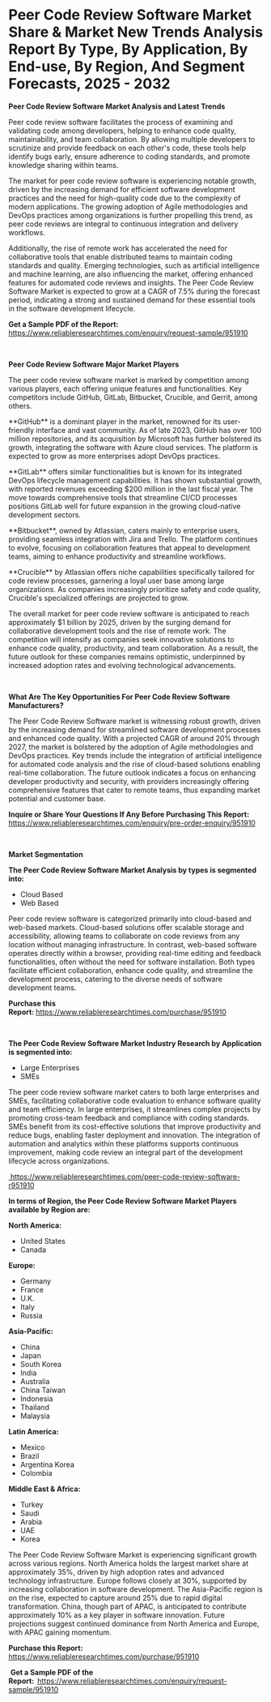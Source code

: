 <p><h1>Peer Code Review Software Market Share & Market New Trends Analysis Report By Type, By Application, By End-use, By Region, And Segment Forecasts, 2025 - 2032</h1></p><p><strong>Peer Code Review Software Market Analysis and Latest Trends</strong></p>
<p><p>Peer code review software facilitates the process of examining and validating code among developers, helping to enhance code quality, maintainability, and team collaboration. By allowing multiple developers to scrutinize and provide feedback on each other's code, these tools help identify bugs early, ensure adherence to coding standards, and promote knowledge sharing within teams.</p><p>The market for peer code review software is experiencing notable growth, driven by the increasing demand for efficient software development practices and the need for high-quality code due to the complexity of modern applications. The growing adoption of Agile methodologies and DevOps practices among organizations is further propelling this trend, as peer code reviews are integral to continuous integration and delivery workflows.</p><p>Additionally, the rise of remote work has accelerated the need for collaborative tools that enable distributed teams to maintain coding standards and quality. Emerging technologies, such as artificial intelligence and machine learning, are also influencing the market, offering enhanced features for automated code reviews and insights. The Peer Code Review Software Market is expected to grow at a CAGR of 7.5% during the forecast period, indicating a strong and sustained demand for these essential tools in the software development lifecycle.</p></p>
<p><strong>Get a Sample PDF of the Report:&nbsp;</strong> <a href="https://www.reliableresearchtimes.com/enquiry/request-sample/951910?utm_campaign=3134&utm_medium=2&utm_source=Github&utm_content=ia&utm_term=18042025&utm_id=peer-code-review-software">https://www.reliableresearchtimes.com/enquiry/request-sample/951910</a></p>
<p>&nbsp;</p>
<p><strong>Peer Code Review Software Major Market Players</strong></p>
<p><p>The peer code review software market is marked by competition among various players, each offering unique features and functionalities. Key competitors include GitHub, GitLab, Bitbucket, Crucible, and Gerrit, among others.</p><p>**GitHub** is a dominant player in the market, renowned for its user-friendly interface and vast community. As of late 2023, GitHub has over 100 million repositories, and its acquisition by Microsoft has further bolstered its growth, integrating the software with Azure cloud services. The platform is expected to grow as more enterprises adopt DevOps practices.</p><p>**GitLab** offers similar functionalities but is known for its integrated DevOps lifecycle management capabilities. It has shown substantial growth, with reported revenues exceeding $200 million in the last fiscal year. The move towards comprehensive tools that streamline CI/CD processes positions GitLab well for future expansion in the growing cloud-native development sectors.</p><p>**Bitbucket**, owned by Atlassian, caters mainly to enterprise users, providing seamless integration with Jira and Trello. The platform continues to evolve, focusing on collaboration features that appeal to development teams, aiming to enhance productivity and streamline workflows.</p><p>**Crucible** by Atlassian offers niche capabilities specifically tailored for code review processes, garnering a loyal user base among large organizations. As companies increasingly prioritize safety and code quality, Crucible's specialized offerings are projected to grow.</p><p>The overall market for peer code review software is anticipated to reach approximately $1 billion by 2025, driven by the surging demand for collaborative development tools and the rise of remote work. The competition will intensify as companies seek innovative solutions to enhance code quality, productivity, and team collaboration. As a result, the future outlook for these companies remains optimistic, underpinned by increased adoption rates and evolving technological advancements.</p></p>
<p>&nbsp;</p>
<p><strong>What Are The Key Opportunities For Peer Code Review Software Manufacturers?</strong></p>
<p><p>The Peer Code Review Software market is witnessing robust growth, driven by the increasing demand for streamlined software development processes and enhanced code quality. With a projected CAGR of around 20% through 2027, the market is bolstered by the adoption of Agile methodologies and DevOps practices. Key trends include the integration of artificial intelligence for automated code analysis and the rise of cloud-based solutions enabling real-time collaboration. The future outlook indicates a focus on enhancing developer productivity and security, with providers increasingly offering comprehensive features that cater to remote teams, thus expanding market potential and customer base.</p></p>
<p><strong>Inquire or Share Your Questions If Any Before Purchasing This Report:</strong> <a href="https://www.reliableresearchtimes.com/enquiry/pre-order-enquiry/951910?utm_campaign=3134&utm_medium=2&utm_source=Github&utm_content=ia&utm_term=18042025&utm_id=peer-code-review-software">https://www.reliableresearchtimes.com/enquiry/pre-order-enquiry/951910</a></p>
<p>&nbsp;</p>
<p><strong>Market Segmentation</strong></p>
<p><strong>The Peer Code Review Software Market Analysis by types is segmented into:</strong></p>
<p><ul><li>Cloud Based</li><li>Web Based</li></ul></p>
<p><p>Peer code review software is categorized primarily into cloud-based and web-based markets. Cloud-based solutions offer scalable storage and accessibility, allowing teams to collaborate on code reviews from any location without managing infrastructure. In contrast, web-based software operates directly within a browser, providing real-time editing and feedback functionalities, often without the need for software installation. Both types facilitate efficient collaboration, enhance code quality, and streamline the development process, catering to the diverse needs of software development teams.</p></p>
<p><strong>Purchase this Report:&nbsp;</strong><a href="https://www.reliableresearchtimes.com/purchase/951910?utm_campaign=3134&utm_medium=2&utm_source=Github&utm_content=ia&utm_term=18042025&utm_id=peer-code-review-software">https://www.reliableresearchtimes.com/purchase/951910</a></p>
<p>&nbsp;</p>
<p><strong>The Peer Code Review Software Market Industry Research by Application is segmented into:</strong></p>
<p><ul><li>Large Enterprises</li><li>SMEs</li></ul></p>
<p><p>The peer code review software market caters to both large enterprises and SMEs, facilitating collaborative code evaluation to enhance software quality and team efficiency. In large enterprises, it streamlines complex projects by promoting cross-team feedback and compliance with coding standards. SMEs benefit from its cost-effective solutions that improve productivity and reduce bugs, enabling faster deployment and innovation. The integration of automation and analytics within these platforms supports continuous improvement, making code review an integral part of the development lifecycle across organizations.</p></p>
<p><a href="https://www.reliableresearchtimes.com/peer-code-review-software-r951910?utm_campaign=3134&utm_medium=2&utm_source=Github&utm_content=ia&utm_term=18042025&utm_id=peer-code-review-software">&nbsp;https://www.reliableresearchtimes.com/peer-code-review-software-r951910</a></p>
<p><strong>In terms of Region, the Peer Code Review Software Market Players available by Region are:</strong></p>
<p>
    <p> <strong> North America: </strong>
        <ul>
            <li>United States</li>
            <li>Canada</li>
        </ul>
        </p> 
    <p> <strong> Europe: </strong>
        <ul>
            <li>Germany</li>
            <li>France</li>
            <li>U.K.</li>
            <li>Italy</li>
            <li>Russia</li>
        </ul>
        </p> 
    <p> <strong> Asia-Pacific: </strong>
        <ul>
            <li>China</li>
            <li>Japan</li>
            <li>South Korea</li>
            <li>India</li>
            <li>Australia</li>
            <li>China Taiwan</li>
            <li>Indonesia</li>
            <li>Thailand</li>
            <li>Malaysia</li>
        </ul>
        </p> 
    <p> <strong> Latin America: </strong>
        <ul>
            <li>Mexico</li>
            <li>Brazil</li>
            <li>Argentina Korea</li>
            <li>Colombia</li>
        </ul>
        </p> 
    <p> <strong> Middle East & Africa: </strong>
        <ul>
            <li>Turkey</li>
            <li>Saudi</li>
            <li>Arabia</li>
            <li>UAE</li>
            <li>Korea</li>
        </ul>
    </p>
    </p>
<p><p>The Peer Code Review Software Market is experiencing significant growth across various regions. North America holds the largest market share at approximately 35%, driven by high adoption rates and advanced technology infrastructure. Europe follows closely at 30%, supported by increasing collaboration in software development. The Asia-Pacific region is on the rise, expected to capture around 25% due to rapid digital transformation. China, though part of APAC, is anticipated to contribute approximately 10% as a key player in software innovation. Future projections suggest continued dominance from North America and Europe, with APAC gaining momentum.</p></p>
<p><strong>Purchase this Report: </strong><a href="https://www.reliableresearchtimes.com/purchase/951910?utm_campaign=3134&utm_medium=2&utm_source=Github&utm_content=ia&utm_term=18042025&utm_id=peer-code-review-software">https://www.reliableresearchtimes.com/purchase/951910</a></p>
<p>&nbsp;<strong>Get a Sample PDF of the Report:&nbsp;&nbsp;</strong><a href="https://www.reliableresearchtimes.com/enquiry/request-sample/951910?utm_campaign=3134&utm_medium=2&utm_source=Github&utm_content=ia&utm_term=18042025&utm_id=peer-code-review-software">https://www.reliableresearchtimes.com/enquiry/request-sample/951910</a></p>
<p><strong></strong></p>
<p><p></p><p></p><p></p></p>
